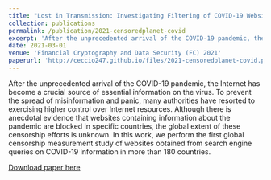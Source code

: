 ```yaml
---
title: "Lost in Transmission: Investigating Filtering of COVID-19 Websites"
collection: publications
permalink: /publication/2021-censoredplanet-covid
excerpt: 'After the unprecedented arrival of the COVID-19 pandemic, the Internet has become a crucial source of essential information on the virus. To prevent the spread of misinformation and panic, many authorities have resorted to exercising higher control over Internet resources. Although there is anecdotal evidence that websites containing information about the pandemic are blocked in specific countries, the global extent of these censorship efforts is unknown. In this work, we perform the first global censorship measurement study of websites obtained from search engine queries on COVID-19 information in more than 180 countries.'
date: 2021-03-01
venue: 'Financial Cryptography and Data Security (FC) 2021'
paperurl: 'http://ceccio247.github.io/files/2021-censoredplanet-covid.pdf'
---
```

After the unprecedented arrival of the COVID-19 pandemic, the Internet has become a crucial source of essential information on the virus. To prevent the spread of misinformation and panic, many authorities have resorted to exercising higher control over Internet resources. Although there is anecdotal evidence that websites containing information about the pandemic are blocked in specific countries, the global extent of these censorship efforts is unknown. In this work, we perform the first global censorship measurement study of websites obtained from search engine queries on COVID-19 information in more than 180 countries.

[Download paper here](http://ceccio247.github.io/files/2021-censoredplanet-covid.pdf)
